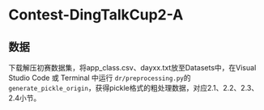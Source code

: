 # Contest-DingTalkCup2-A

## 数据

下载解压初赛数据集，将app_class.csv、dayxx.txt放至Datasets中，在Visual Studio Code 或 Terminal 中运行 `dr/preprocessing.py`的`generate_pickle_origin`，获得pickle格式的粗处理数据，对应2.1、2.2、2.3、2.4小节。

